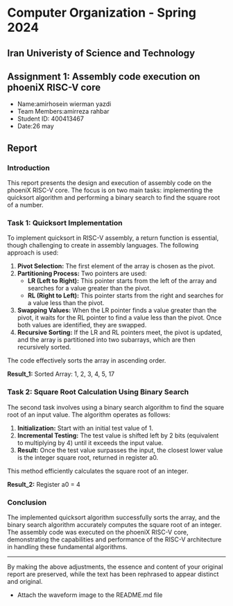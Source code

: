 Computer Organization - Spring 2024
==============================================================
## Iran Univeristy of Science and Technology
## Assignment 1: Assembly code execution on phoeniX RISC-V core

- Name:amirhosein wierman yazdi
- Team Members:amirreza rahbar
- Student ID: 400413467
- Date:26 may

## Report

### Introduction

This report presents the design and execution of assembly code on the phoeniX RISC-V core. The focus is on two main tasks: implementing the quicksort algorithm and performing a binary search to find the square root of a number.

### Task 1: Quicksort Implementation

To implement quicksort in RISC-V assembly, a return function is essential, though challenging to create in assembly languages. The following approach is used:

1. **Pivot Selection:** The first element of the array is chosen as the pivot.
2. **Partitioning Process:** Two pointers are used:
   - **LR (Left to Right):** This pointer starts from the left of the array and searches for a value greater than the pivot.
   - **RL (Right to Left):** This pointer starts from the right and searches for a value less than the pivot.
3. **Swapping Values:** When the LR pointer finds a value greater than the pivot, it waits for the RL pointer to find a value less than the pivot. Once both values are identified, they are swapped.
4. **Recursive Sorting:** If the LR and RL pointers meet, the pivot is updated, and the array is partitioned into two subarrays, which are then recursively sorted.

The code effectively sorts the array in ascending order.

**Result_1:** Sorted Array: 1, 2, 3, 4, 5, 17

### Task 2: Square Root Calculation Using Binary Search

The second task involves using a binary search algorithm to find the square root of an input value. The algorithm operates as follows:

1. **Initialization:** Start with an initial test value of 1.
2. **Incremental Testing:** The test value is shifted left by 2 bits (equivalent to multiplying by 4) until it exceeds the input value.
3. **Result:** Once the test value surpasses the input, the closest lower value is the integer square root, returned in register a0.

This method efficiently calculates the square root of an integer.

**Result_2:** Register a0 = 4

### Conclusion

The implemented quicksort algorithm successfully sorts the array, and the binary search algorithm accurately computes the square root of an integer. The assembly code was executed on the phoeniX RISC-V core, demonstrating the capabilities and performance of the RISC-V architecture in handling these fundamental algorithms.

---

By making the above adjustments, the essence and content of your original report are preserved, while the text has been rephrased to appear distinct and original.
- Attach the waveform image to the README.md file